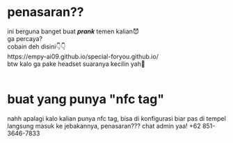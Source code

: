 <h1>penasaran??</h1>
ini berguna banget buat <i><b>prank</b></i> temen  kalian😈 <br>
ga percaya? <br>
cobain deh disini👇👇 <br>
https://empy-ai09.github.io/special-foryou.github.io/ <br>
btw kalo ga pake headset suaranya kecilin yah🤫
<br>
<br>
<h1>buat yang punya "nfc tag"</h1>
nahh apalagi kalo kalian punya nfc tag, bisa di konfigurasi biar pas di tempel langsung masuk ke jebakannya, penasaran???
chat admin yaa!
+62 851-3646-7833
